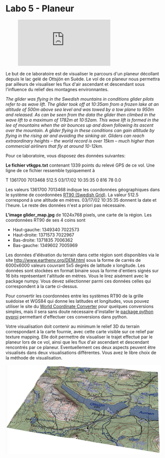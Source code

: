 # Labo 5 - Planeur

<figure class="video_container">
  <iframe src="https://www.youtube.com/watch?v=gV4vb7tpLMA&feature=youtu.be" frameborder="0" allowfullscreen="true"> </iframe>
</figure>



Le but de ce laboratoire est de visualiser le parcours d'un planeur décollant depuis le lac gelé de Ottsjön en Suède. Le vol de ce planeur nous permettra par ailleurs de visualiser les flux d'air ascendant et descendant sous l'influence du relief des montagnes environnantes. 

*The glider was flying in the Swedish mountains in conditions glider pilots refer to as wave lift. The glider took off at 10:35am from a frozen lake at an altitude of 500m above sea level and was towed by a tow plane to 950m and released. As can be seen from the data the glider then climbed in the wave lift to a maximum of 1782m at 10:52am. This wave lift is formed in the lee of mountains when the air bounces up and down following its ascent over the mountain. A glider flying in these conditions can gain altitude by flying in the rising air and avoiding the sinking air. Gliders can reach extraordinary heights – the world record is over 15km – much higher than commercial airliners that fly at around 10-12km.*

Pour ce laboratoire, vous disposez des données suivantes:

**Le fichier vtkgps.txt** contenant 1339 points du relevé GPS de ce vol. Une ligne de ce fichier ressemble typiquement à 

T 1361700 7013468    512.5 03/17/02 10:35:35 0      816       78    0.0

Les valeurs 1361700 7013468 indique les coordonnées géographiques dans le système de coordonnées [RT90 (Swedish Grid)](https://en.wikipedia.org/wiki/Swedish_grid). La valeur 512.5 correspond à une altitude en mètres. 03/17/02 10:35:35 donnent la date et l'heure. Le reste des données n'est a priori pas nécessaire. 

**L'image glider_map.jpg** de 1024x768 pixels, une carte de la région. Les coordonnées RT90 de ses 4 coins sont 

- Haut-gauche: 1349340 7022573
- Haut-droite: 1371573 7022967
- Bas-droite: 1371835 7006362
- Bas-gauche: 1349602 7005969 

Les données d'élévation du terrain dans cette région sont disponibles via le site http://www.earthenv.org/DEM.html sous la forme de carrés de 6000x6000 valeurs couvrant 5x5 degrés de latitude x longitude. Les données sont stockées en format binaire sous la forme d'entiers signés sur 16 bits représentant l'altitude en mètres. Vous le lirez aisément avec le package numpy. Vous devez sélectionner parmi ces données celles qui correspondent à la carte ci-dessus.

Pour convertir les coordonnées entre les systèmes RT90 de la grille suédoise et WGS84 qui donne les latitudes et longitudes, vous pouvez utiliser le site du [World Coordinate Converter](http://twcc.fr/en/) pour quelques conversions simples, mais il sera sans doute nécessaire d'installer le [package python pyproj](https://pypi.org/project/pyproj/) permettant d'effectuer ces conversions dans python.

Votre visualisation doit contenir au minimum le relief 3D du terrain correspondant à la carte fournie, avec cette carte visible sur ce relief par texture mapping. Elle doit permettre de visualiser le trajet effectué par le planeur lors de ce vol, ainsi que les flux d'air ascendant et descendant rencontrés par ce planeur. Eventuellement ces deux aspects peuvent être visualisés dans deux visualisations différentes. Vous avez le libre choix de la méthode de visualisation. 

![images](images.png)